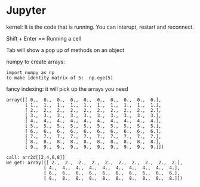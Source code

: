 # Jupyter

kernel: It is the code that is running. You can interupt, restart and reconnect.

Shift + Enter == Running a cell

Tab will show a pop up of methods on an object

numpy to create arrays:

    import numpy as np
    to make identity matrix of 5:  np.eye(5) 

fancy indexing:  it will pick up the arrays you need

    array([[ 0.,  0.,  0.,  0.,  0.,  0.,  0.,  0.,  0.,  0.],
           [ 1.,  1.,  1.,  1.,  1.,  1.,  1.,  1.,  1.,  1.],
           [ 2.,  2.,  2.,  2.,  2.,  2.,  2.,  2.,  2.,  2.],
           [ 3.,  3.,  3.,  3.,  3.,  3.,  3.,  3.,  3.,  3.],
           [ 4.,  4.,  4.,  4.,  4.,  4.,  4.,  4.,  4.,  4.],
           [ 5.,  5.,  5.,  5.,  5.,  5.,  5.,  5.,  5.,  5.],
           [ 6.,  6.,  6.,  6.,  6.,  6.,  6.,  6.,  6.,  6.],
           [ 7.,  7.,  7.,  7.,  7.,  7.,  7.,  7.,  7.,  7.],
           [ 8.,  8.,  8.,  8.,  8.,  8.,  8.,  8.,  8.,  8.],
           [ 9.,  9.,  9.,  9.,  9.,  9.,  9.,  9.,  9.,  9.]])
           
    call: arr2d[[2,4,6,8]]
    we get: array([[ 2.,  2.,  2.,  2.,  2.,  2.,  2.,  2.,  2.,  2.],
                  [ 4.,  4.,  4.,  4.,  4.,  4.,  4.,  4.,  4.,  4.],
                  [ 6.,  6.,  6.,  6.,  6.,  6.,  6.,  6.,  6.,  6.],
                  [ 8.,  8.,  8.,  8.,  8.,  8.,  8.,  8.,  8.,  8.]])
